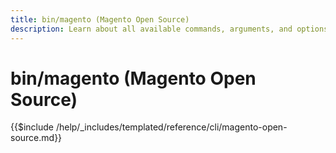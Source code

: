 ```yaml
---
title: bin/magento (Magento Open Source)
description: Learn about all available commands, arguments, and options for the Magento Open Source bin/magento command-line tool.
---
```


# bin/magento (Magento Open Source)

{{$include /help/_includes/templated/reference/cli/magento-open-source.md}}

